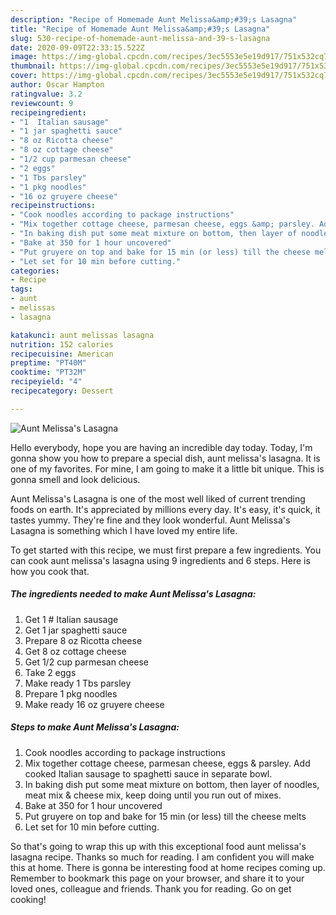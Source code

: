 ```yaml
---
description: "Recipe of Homemade Aunt Melissa&amp;#39;s Lasagna"
title: "Recipe of Homemade Aunt Melissa&amp;#39;s Lasagna"
slug: 530-recipe-of-homemade-aunt-melissa-and-39-s-lasagna
date: 2020-09-09T22:33:15.522Z
image: https://img-global.cpcdn.com/recipes/3ec5553e5e19d917/751x532cq70/aunt-melissas-lasagna-recipe-main-photo.jpg
thumbnail: https://img-global.cpcdn.com/recipes/3ec5553e5e19d917/751x532cq70/aunt-melissas-lasagna-recipe-main-photo.jpg
cover: https://img-global.cpcdn.com/recipes/3ec5553e5e19d917/751x532cq70/aunt-melissas-lasagna-recipe-main-photo.jpg
author: Oscar Hampton
ratingvalue: 3.2
reviewcount: 9
recipeingredient:
- "1  Italian sausage"
- "1 jar spaghetti sauce"
- "8 oz Ricotta cheese"
- "8 oz cottage cheese"
- "1/2 cup parmesan cheese"
- "2 eggs"
- "1 Tbs parsley"
- "1 pkg noodles"
- "16 oz gruyere cheese"
recipeinstructions:
- "Cook noodles according to package instructions"
- "Mix together cottage cheese, parmesan cheese, eggs &amp; parsley. Add cooked Italian sausage to spaghetti sauce in separate bowl."
- "In baking dish put some meat mixture on bottom, then layer of noodles, meat mix &amp; cheese mix, keep doing until you run out of mixes."
- "Bake at 350 for 1 hour uncovered"
- "Put gruyere on top and bake for 15 min (or less) till the cheese melts"
- "Let set for 10 min before cutting."
categories:
- Recipe
tags:
- aunt
- melissas
- lasagna

katakunci: aunt melissas lasagna 
nutrition: 152 calories
recipecuisine: American
preptime: "PT40M"
cooktime: "PT32M"
recipeyield: "4"
recipecategory: Dessert

---
```



![Aunt Melissa&#39;s Lasagna](https://img-global.cpcdn.com/recipes/3ec5553e5e19d917/751x532cq70/aunt-melissas-lasagna-recipe-main-photo.jpg)

Hello everybody, hope you are having an incredible day today. Today, I'm gonna show you how to prepare a special dish, aunt melissa&#39;s lasagna. It is one of my favorites. For mine, I am going to make it a little bit unique. This is gonna smell and look delicious.



Aunt Melissa&#39;s Lasagna is one of the most well liked of current trending foods on earth. It's appreciated by millions every day. It's easy, it's quick, it tastes yummy. They're fine and they look wonderful. Aunt Melissa&#39;s Lasagna is something which I have loved my entire life.


To get started with this recipe, we must first prepare a few ingredients. You can cook aunt melissa&#39;s lasagna using 9 ingredients and 6 steps. Here is how you cook that.

<!--inarticleads1-->

##### The ingredients needed to make Aunt Melissa&#39;s Lasagna:

1. Get 1 # Italian sausage
1. Get 1 jar spaghetti sauce
1. Prepare 8 oz Ricotta cheese
1. Get 8 oz cottage cheese
1. Get 1/2 cup parmesan cheese
1. Take 2 eggs
1. Make ready 1 Tbs parsley
1. Prepare 1 pkg noodles
1. Make ready 16 oz gruyere cheese




<!--inarticleads2-->

##### Steps to make Aunt Melissa&#39;s Lasagna:

1. Cook noodles according to package instructions
1. Mix together cottage cheese, parmesan cheese, eggs &amp; parsley. Add cooked Italian sausage to spaghetti sauce in separate bowl.
1. In baking dish put some meat mixture on bottom, then layer of noodles, meat mix &amp; cheese mix, keep doing until you run out of mixes.
1. Bake at 350 for 1 hour uncovered
1. Put gruyere on top and bake for 15 min (or less) till the cheese melts
1. Let set for 10 min before cutting.




So that's going to wrap this up with this exceptional food aunt melissa&#39;s lasagna recipe. Thanks so much for reading. I am confident you will make this at home. There is gonna be interesting food at home recipes coming up. Remember to bookmark this page on your browser, and share it to your loved ones, colleague and friends. Thank you for reading. Go on get cooking!
